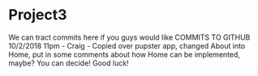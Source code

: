 # Project3
We can tract commits here if you guys would like
COMMITS TO GITHUB
10/2/2018 11pm - Craig - Copied over pupster app, changed About into Home, put in some comments about how Home can be implemented, maybe?  You can decide!  Good luck!
